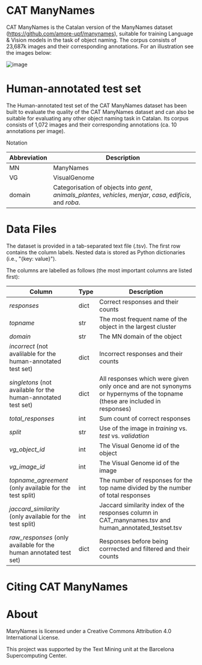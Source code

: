 # CAT ManyNames

CAT ManyNames is the Catalan version of the ManyNames dataset (https://github.com/amore-upf/manynames), suitable for training Language & Vision models in the task of object naming. The corpus consists of 23,687k images and their corresponding annotations. For an illustration see the images below: 


![image](https://user-images.githubusercontent.com/96442172/175773208-d5be113e-e348-45b8-995a-173ccf9a2341.png)

# Human-annotated test set

The Human-annotated test set of the CAT ManyNames dataset has been built to evaluate the quality of the CAT ManyNames dataset and can also be suitable for evaluating any other object naming task in Catalan. Its corpus consists of 1,072 images and their corresponding annotations (ca. 10 annotations per image).

Notation


| Abbreviation | Description |
| --- | --- |
|MN	           |ManyNames    |
|VG	           |VisualGenome |
|domain	       |Categorisation of objects into *gent*, *animals_plantes*, *vehicles*, *menjar*, *casa*, *edificis*, and *roba*.


# Data Files

The dataset is provided in a tab-separated text file (.tsv). The first row contains the column labels. Nested data is stored as Python dictionaries (i.e., "{key: value}"). 

The columns are labelled as follows (the most important columns are listed first):

|Column             |Type	 |Description |
| --- | --- | --- |
|*responses* |	dict |	Correct responses and their counts |
|*topname*            |	str  |	The most frequent name of the object in the largest cluster |
|*domain*             | str  |	The MN domain of the object |
|*incorrect* (not avalilable for the human-annotated test set)         |	dict |	Incorrect responses and their counts |
|*singletons* (not available for the human-annotated test set)        | dict |	All responses which were given only once and are not synonyms or hypernyms of the topname (these are included in responses) |
|*total_responses*    |	int  | Sum count of correct responses |
|*split*              |	str  |	Use of the image in *training* vs. *test* vs. *validation* |
|*vg_object_id*       |	int  |	The Visual Genome id of the object |
|*vg_image_id*        |	int  |	The Visual Genome id of the image |
|*topname_agreement* (only available for the test split) | int  |	The number of responses for the top name divided by the number of total responses |
|*jaccard_similarity* (only available for the test split)| int  | Jaccard similarity index of the responses column in CAT_manynames.tsv and human_annotated_testset.tsv |
|*raw_responses* (only available for the human annotated test set)| dict | Responses before being corrrected and filtered and their counts |

# Citing CAT ManyNames

# About

ManyNames is licensed under a Creative Commons Attribution 4.0 International License. 

This project was supported by the Text Mining unit at the Barcelona Supercomputing Center. 

